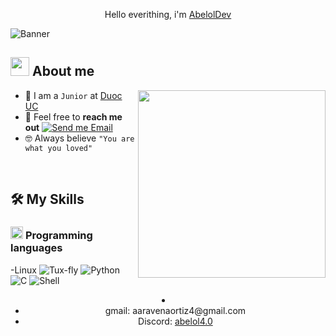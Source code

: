<div align="center">
    <p>Hello everithing, i'm <a href="https://github.com/AbelolDev" target="_blank">AbelolDev</a></p>
</div>
<img src="/home/abelol/Descargas/welcome my friend.png" alt="Banner">

## <picture><img src = "https://github.com/7oSkaaa/7oSkaaa/blob/main/Images/about_me.gif?raw=true" width = 30px></picture> About me

<picture> <img align="right" src="https://media.giphy.com/media/SWoSkN6DxTszqIKEqv/giphy.gif" width = 300px></picture>

- :school: I am a `Junior` at [Duoc UC](https://www.duoc.cl/)
- :email: Feel free to **reach me out** [![Send me Email](https://img.shields.io/static/v1?label=email&amp;message=AbelolDev&amp;color=EA4335&amp;style=flat-square)](mailto:aaravenaortiz4@gmail.com)
- :nerd_face: Always believe `"You are what you loved"`


<br>

## 🛠️ My Skills

### <picture> <img src = "https://github.com/7oSkaaa/7oSkaaa/blob/main/Images/Programming_Languages.gif?raw=true" width = 20px>  </picture> Programming languages

-Linux <img src="/home/abelol/Descargas/OS.gif" alt="Tux-fly">
![Python](https://img.shields.io/badge/Python-3776AB?style=flat-square&logo=Python&logoColor=white)
![C](https://img.shields.io/badge/C-A8B9CC?style=flat-square&logo=C&logoColor=white)
![Shell](https://img.shields.io/badge/Shell-FFD500?style=flat-square&logo=Shell&logoColor=white)

<div align="center">
    <li>
        <ul>
            <li>
                gmail: aaravenaortiz4@gmail.com
            </li>
            <li>
                Discord: <a href="abelol4.0">abelol4.0</a>
            </li>
        </ul>
    </li>
</div>
